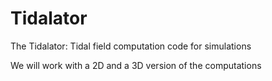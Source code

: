 # Tidalator
The Tidalator: Tidal field computation code for simulations

We will work with a 2D and a 3D version of the computations
